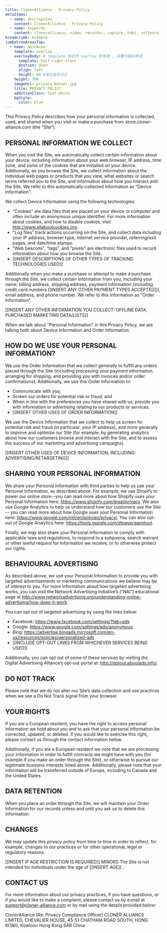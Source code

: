 ```yaml
---
title: ClonerAlliance - Privacy Policy
metaItems:
  - name: description
    content: ClonerAlliance - Privacy Policy
  - name: keywords
    content: cloneralliance, video, recorder, capture, hdmi, software, 4k, live stream, privacy policy
breadcrumb: Example
jumbotronAreasTop:
  - name: mainArea
    template: overlay
    overlayBody: # template 样式为 overlay 时有效 , 设置内容区样式
      template: half-right-slant
      postion: down
      align: left
      height: 60 #单位是百分比     
    height: 700   
    imageUrl: privacy_banner.jpg
    title: PRIVACY POLICY
    additionClass: text-white
    bgStyle:
      color: blue
---
```



This Privacy Policy describes how your personal information is collected, used, and shared when you visit or make a purchase from store.cloner-alliance.com (the “Site”).

## PERSONAL INFORMATION WE COLLECT
When you visit the Site, we automatically collect certain information about your device, including information about your web browser, IP address, time zone, and some of the cookies that are installed on your device. Additionally, as you browse the Site, we collect information about the individual web pages or products that you view, what websites or search terms referred you to the Site, and information about how you interact with the Site. We refer to this automatically-collected information as “Device Information”.

We collect Device Information using the following technologies:
- “Cookies” are data files that are placed on your device or computer and often include an anonymous unique identifier. For more information about cookies, and how to disable cookies, visit http://www.allaboutcookies.org.
- “Log files” track actions occurring on the Site, and collect data including your IP address, browser type, Internet service provider, referring/exit pages, and date/time stamps.
- “Web beacons”, “tags”, and “pixels” are electronic files used to record information about how you browse the Site.
- [[INSERT DESCRIPTIONS OF OTHER TYPES OF TRACKING TECHNOLOGIES USED]]

Additionally when you make a purchase or attempt to make a purchase through the Site, we collect certain information from you, including your name, billing address, shipping address, payment information (including credit card numbers [[INSERT ANY OTHER PAYMENT TYPES ACCEPTED]]), email address, and phone number. We refer to this information as “Order Information”.

[[INSERT ANY OTHER INFORMATION YOU COLLECT: OFFLINE DATA, PURCHASED MARKETING DATA/LISTS]]

When we talk about “Personal Information” in this Privacy Policy, we are talking both about Device Information and Order Information.

## HOW DO WE USE YOUR PERSONAL INFORMATION?
We use the Order Information that we collect generally to fulfill any orders placed through the Site (including processing your payment information, arranging for shipping, and providing you with invoices and/or order confirmations). Additionally, we use this Order Information to:
- Communicate with you;
- Screen our orders for potential risk or fraud; and
- When in line with the preferences you have shared with us, provide you with information or advertising relating to our products or services.
- [[INSERT OTHER USES OF ORDER INFORMATION]]

We use the Device Information that we collect to help us screen for potential risk and fraud (in particular, your IP address), and more generally to improve and optimize our Site (for example, by generating analytics about how our customers browse and interact with the Site, and to assess the success of our marketing and advertising campaigns).

[[INSERT OTHER USES OF DEVICE INFORMATION, INCLUDING: ADVERTISING/RETARGETING]]

## SHARING YOUR PERSONAL INFORMATION
We share your Personal Information with third parties to help us use your Personal Information, as described above. For example, we use Shopify to power our online store--you can read more about how Shopify uses your Personal Information here: https://www.shopify.com/legal/privacy. We also use Google Analytics to help us understand how our customers use the Site -- you can read more about how Google uses your Personal Information here: https://www.google.com/intl/en/policies/privacy/. You can also opt-out of Google Analytics here: https://tools.google.com/dlpage/gaoptout.

Finally, we may also share your Personal Information to comply with applicable laws and regulations, to respond to a subpoena, search warrant or other lawful request for information we receive, or to otherwise protect our rights.

## BEHAVIOURAL ADVERTISING
As described above, we use your Personal Information to provide you with targeted advertisements or marketing communications we believe may be of interest to you. For more information about how targeted advertising works, you can visit the Network Advertising Initiative’s (“NAI”) educational page at http://www.networkadvertising.org/understanding-online-advertising/how-does-it-work.

You can opt out of targeted advertising by using the links below:
- Facebook: https://www.facebook.com/settings/?tab=ads
- Google: https://www.google.com/settings/ads/anonymous
- Bing: https://advertise.bingads.microsoft.com/en-us/resources/policies/personalized-ads
- [[INCLUDE OPT-OUT LINKS FROM WHICHEVER SERVICES BEING USED]]

Additionally, you can opt out of some of these services by visiting the Digital Advertising Alliance’s opt-out portal at: http://optout.aboutads.info/.

## DO NOT TRACK
Please note that we do not alter our Site’s data collection and use practices when we see a Do Not Track signal from your browser.

## YOUR RIGHTS
If you are a European resident, you have the right to access personal information we hold about you and to ask that your personal information be corrected, updated, or deleted. If you would like to exercise this right, please contact us through the contact information below.

Additionally, if you are a European resident we note that we are processing your information in order to fulfill contracts we might have with you (for example if you make an order through the Site), or otherwise to pursue our legitimate business interests listed above. Additionally, please note that your information will be transferred outside of Europe, including to Canada and the United States.

## DATA RETENTION
When you place an order through the Site, we will maintain your Order Information for our records unless and until you ask us to delete this information.

## CHANGES
We may update this privacy policy from time to time in order to reflect, for example, changes to our practices or for other operational, legal or regulatory reasons.

[[INSERT IF AGE RESTRICTION IS REQUIRED]]
MINORS
The Site is not intended for individuals under the age of [[INSERT AGE]]  .

## CONTACT US
For more information about our privacy practices, if you have questions, or if you would like to make a complaint, please contact us by e‑mail at support@cloner-alliance.com or by mail using the details provided below:

ClonerAlliance
[Re: Privacy Compliance Officer]
CLONER ALLIANCE LIMITED, CHEVALIER HOUSE, 45-51 CHATHAM ROAD SOUTH, HONG KONG, Kowloon Hong Kong SAR China